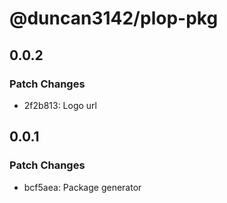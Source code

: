 # @duncan3142/plop-pkg

## 0.0.2

### Patch Changes

- 2f2b813: Logo url

## 0.0.1

### Patch Changes

- bcf5aea: Package generator
